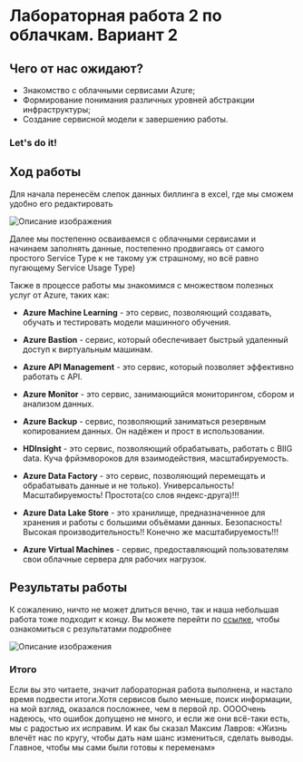 # Лабораторная работа 2 по облачкам. Вариант 2

## Чего от нас ожидают?

* Знакомство с облачными сервисами Azure;
* Формирование понимания различных уровней абстракции инфраструктуры;
* Создание сервисной модели к завершению работы.

### Let's do it!

## Ход работы

Для начала перенесём слепок данных биллинга в excel, где мы сможем удобно его редактировать 

<image src="пустая_табл_лаб2.jpg" alt="Описание изображения">

Далее мы постепенно осваиваемся с облачными сервисами и начинаем заполнять данные, постепенно продвигаясь от самого простого Service Type к не такому уж страшному, но всё равно пугающему Service Usage Type)

Также в процессе работы мы знакомимся с множеством полезных услуг от Azure, таких как:

* **Azure Machine Learning** - это сервис, позволяющий создавать, обучать и тестировать модели машинного обучения.

* **Azure Bastion** - сервис, который обеспечивает быстрый удаленный доступ к виртуальным машинам.

* **Azure API Management** - это сервис, который позволяет эффективно работать с API.

* **Azure Monitor** - это сервис, занимающийся мониторингом, сбором и анализом данных.

* **Azure Backup** - сервис, позволяющий заниматься резервным копированием данных. Он надёжен и прост в использовании.

* **HDInsight** - это сервис, позволяющий обрабатывать, работать  с BIIG data. Куча фрйэмвороков для взаимодействия, масштабируемость.

* **Azure Data Factory** - это сервис, позволяющий перемещать и обрабатывать данные и не только). Универсальность! Масштабируемость! Простота(со слов яндекс-друга)!!!

* **Azure Data Lake Store** - это хранилище, предназначенное для хранения и работы с большими объёмами данных. Безопасность! Высокая производительность!! Конечно же масштабируемость!!!

* **Azure Virtual Machines** - сервис, предоставляющий пользователям свои облачные сервера для рабочих нагрузок.


## Результаты работы 
К сожалению, ничто не может длиться вечно, так и наша небольшая работа тоже подходит к концу. Вы можете перейти по [ссылке](https://docs.google.com/spreadsheets/d/1mWCmKERBdnl6kYehExm7Wq1iJ_Y5_x4N0apKDMtbiwY/edit?gid=0#gid=0), чтобы ознакомиться с результатами подробнее 

<image src="табл_лаб2.jpg" alt="Описание изображения">

### Итого

Если вы это читаете, значит лабораторная работа выполнена, и настало время подвести итоги.Хотя сервисов было меньше, поиск информации, на мой взгляд, оказался посложнее, чем в первой лр. ООООчень надеюсь, что  ошибок допущено не много, и если же они всё-таки есть, мы с радостью их исправим. И как бы сказал Максим Лавров: «Жизнь влечёт нас по кругу, чтобы дать нам шанс измениться, сделать выводы. Главное, чтобы мы сами были готовы к переменам»
